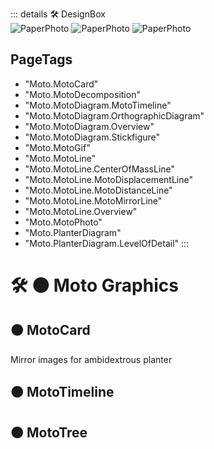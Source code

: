 ::: details 🛠 <dev>DesignBox</dev>  
![PaperPhoto](/PaperPhoto/0031.jpg)
![PaperPhoto](/PaperPhoto/0032.jpg)
![PaperPhoto](/PaperPhoto/0035.jpg)

<h2>PageTags</h2>

- "Moto.MotoCard"
- "Moto.MotoDecomposition"
- "Moto.MotoDiagram.MotoTimeline"
- "Moto.MotoDiagram.OrthographicDiagram"
- "Moto.MotoDiagram.Overview"
- "Moto.MotoDiagram.Stickfigure"
- "Moto.MotoGif"
- "Moto.MotoLine"
- "Moto.MotoLine.CenterOfMassLine"
- "Moto.MotoLine.MotoDisplacementLine"
- "Moto.MotoLine.MotoDistanceLine"
- "Moto.MotoLine.MotoMirrorLine"
- "Moto.MotoLine.Overview"
- "Moto.MotoPhoto"
- "Moto.PlanterDiagram"
- "Moto.PlanterDiagram.LevelOfDetail"
:::

# 🛠 🟠 <moto>Moto Graphics</moto>

## 🟠 <moto>MotoCard</moto>
Mirror images for ambidextrous planter

## 🟠 <moto>MotoTimeline</moto>

## 🟠 <moto>MotoTree</moto>